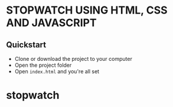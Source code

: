 # STOPWATCH USING HTML, CSS AND JAVASCRIPT


## Quickstart

- Clone or download the project to your computer
- Open the project folder
- Open `index.html` and you're all set
# stopwatch
